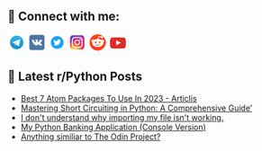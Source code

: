 ## 🔎 Connect with me:
[<img src="https://github.com/bullbesh/bullbesh/blob/main/images/Telegram.png" width="32" height="32" />](https://t.me/bullbesh)
[<img src="https://github.com/bullbesh/bullbesh/blob/main/images/VK.png" width="32" height="32" />](https://vk.com/bullbesh)
[<img src="https://github.com/bullbesh/bullbesh/blob/main/images/Twitter.png" width="32" height="32" />](https://twitter.com/bullbesh1)
[<img src="https://github.com/bullbesh/bullbesh/blob/main/images/Instagram.png" width="32" height="32" />](https://www.instagram.com/bullbesh)
[<img src="https://github.com/bullbesh/bullbesh/blob/main/images/Reddit.png" width="32" height="32" />](https://www.reddit.com/user/bullbesh)
[<img src="https://github.com/bullbesh/bullbesh/blob/main/images/YouTube.png" width="32" height="32" />](https://www.youtube.com/channel/UCtfjRs6uzgq5mfm8S06WTcg)

## 📕 Latest r/Python Posts
<!-- BLOG-POST-LIST:START -->
- [Best 7 Atom Packages To Use In 2023 - Articlis](https://www.reddit.com/r/Python/comments/13ghzwg/best_7_atom_packages_to_use_in_2023_articlis/)
- [Mastering Short Circuiting in Python: A Comprehensive Guide’](https://www.reddit.com/r/Python/comments/13gh8tn/mastering_short_circuiting_in_python_a/)
- [I don&#39;t understand why importing my file isn&#39;t working.](https://www.reddit.com/r/Python/comments/13ggg0i/i_dont_understand_why_importing_my_file_isnt/)
- [My Python Banking Application &lpar;Console Version&rpar;](https://www.reddit.com/r/Python/comments/13gg904/my_python_banking_application_console_version/)
- [Anything similiar to The Odin Project?](https://www.reddit.com/r/Python/comments/13gffoz/anything_similiar_to_the_odin_project/)
<!-- BLOG-POST-LIST:END -->
